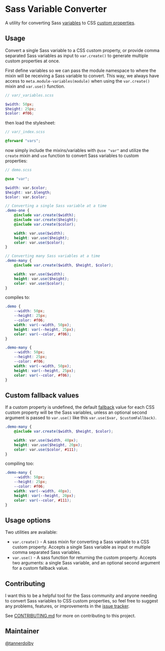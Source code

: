 # Sass Variable Converter
A utility for converting Sass [variables](https://sass-lang.com/documentation/variables) to CSS [custom properties](https://developer.mozilla.org/en-US/docs/Web/CSS/Using_CSS_custom_properties).

## Usage
Convert a single Sass variable to a CSS custom property, or provide comma separated Sass variables as input to `var.create()` to generate multiple custom properties at once.

First define variables so we can pass the module namespace to where the mixin will be receiving a Sass variable to convert. This way, we always have access to `meta.module-variables(module)` when using the `var.create()` mixin and `var.use()` function.

```scss
// var/_variables.scss

$width: 50px;
$height: 25px;
$color: #f06; 
```

then load the stylesheet:

```scss
// var/_index.scss

@forward "vars";
```

now simply include the mixins/variables with `@use "var"` and utilize the `create` mixin and `use` function to convert Sass variables to custom properties:

```scss
// demo.scss

@use "var";

$width: var.$color;
$height: var.$length;
$color: var.$color; 

// Converting a single Sass variable at a time
.demo-one {
    @include var.create($width);
    @include var.create($height);
    @include var.create($color);

    width: var.use($width);
    height: var.use($height);
    color: var.use($color);
}

// Converting many Sass variables at a time
.demo-many {
    @include var.create($width, $height, $color);

    width: var.use($width);
    height: var.use($height);
    color: var.use($color);
}
```

compiles to:

```css
.demo {
    --width: 50px;
    --height: 25px;
    --color: #f06;
    width: var(--width, 50px);
    height: var(--height, 25px);
    color: var(--color, #f06);
}

.demo-many {
    --width: 50px;
    --height: 25px;
    --color: #f06;
    width: var(--width, 50px);
    height: var(--height, 25px);
    color: var(--color, #f06);
}
```

## Custom fallback values

If a custom property is undefined, the default [fallback](https://developer.mozilla.org/en-US/docs/Web/CSS/Using_CSS_custom_properties#custom_property_fallback_values) value for each CSS custom property will be the Sass variables, unless an optional second argument is passed to `var.use()` like this `var.use($var, $customFallback)`.

```scss
.demo-many { 
    @include var.create($width, $height, $color);

    width: var.use($width, 40px);
    height: var.use($height, 20px);
    color: var.use($color, #111);
}
```
compiling too:

```css
.demo-many {
    --width: 50px;
    --height: 25px;
    --color: #f06;
    width: var(--width, 40px);
    height: var(--height, 20px);
    color: var(--color, #111);
}
```

## Usage options
Two utilities are available:

- `var.create()` - A sass mixin for converting a Sass variable to a CSS custom property. Accepts a single Sass variable as input or multiple comma separated Sass variables.
- `var.use()` - A sass function for returning the custom property. Accepts two arguments: a single Sass variable, and an optional second argument for a custom fallback value.


## Contributing 
I want this to be a helpful tool for the Sass community and anyone needing to convert Sass variables to CSS custom properties, so feel free to suggest any problems, features, or improvements in the [issue tracker](https://github.com/tannerdolby/sass-variable-converter/issues). 

See [CONTRIBUTING.md](https://github.com/tannerdolby/sass-variable-converter/blob/master/CONTRIBUTING.md) for more on contributing to this project.

## Maintainer
[@tannerdolby](https://github.com/tannerdolby)